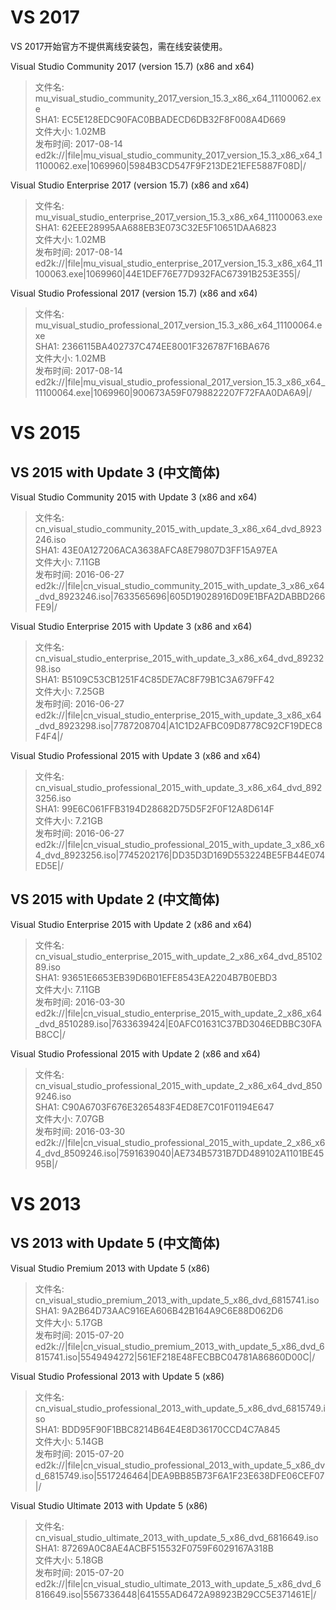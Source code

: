 # VS 2017
VS 2017开始官方不提供离线安装包，需在线安装使用。

Visual Studio Community 2017 (version 15.7) (x86 and x64)
> 文件名: mu_visual_studio_community_2017_version_15.3_x86_x64_11100062.exe  
SHA1: EC5E128EDC90FAC0BBADECD6DB32F8F008A4D669  
文件大小: 1.02MB  
发布时间:  2017-08-14  
ed2k://|file|mu_visual_studio_community_2017_version_15.3_x86_x64_11100062.exe|1069960|5984B3CD547F9F213DE21EFE5887F08D|/


Visual Studio Enterprise 2017 (version 15.7) (x86 and x64)
> 文件名: mu_visual_studio_enterprise_2017_version_15.3_x86_x64_11100063.exe  
SHA1: 62EEE28995AA688EB3E073C32E5F10651DAA6823  
文件大小: 1.02MB  
发布时间: 2017-08-14  
ed2k://|file|mu_visual_studio_enterprise_2017_version_15.3_x86_x64_11100063.exe|1069960|44E1DEF76E77D932FAC67391B253E355|/


Visual Studio Professional 2017 (version 15.7) (x86 and x64)
> 文件名: mu_visual_studio_professional_2017_version_15.3_x86_x64_11100064.exe  
SHA1: 2366115BA402737C474EE8001F326787F16BA676  
文件大小: 1.02MB  
发布时间: 2017-08-14  
ed2k://|file|mu_visual_studio_professional_2017_version_15.3_x86_x64_11100064.exe|1069960|900673A59F0798822207F72FAA0DA6A9|/


# VS 2015
## VS 2015 with Update 3 (中文简体)
Visual Studio Community 2015 with Update 3 (x86 and x64)

> 文件名: cn_visual_studio_community_2015_with_update_3_x86_x64_dvd_8923246.iso  
SHA1: 43E0A127206ACA3638AFCA8E79807D3FF15A97EA  
文件大小: 7.11GB  
发布时间: 2016-06-27  
ed2k://|file|cn_visual_studio_community_2015_with_update_3_x86_x64_dvd_8923246.iso|7633565696|605D19028916D09E1BFA2DABBD266FE9|/


Visual Studio Enterprise 2015 with Update 3 (x86 and x64) 

> 文件名: cn_visual_studio_enterprise_2015_with_update_3_x86_x64_dvd_8923298.iso  
SHA1: B5109C53CB1251F4C85DE7AC8F79B1C3A679FF42  
文件大小: 7.25GB  
发布时间: 2016-06-27  
ed2k://|file|cn_visual_studio_enterprise_2015_with_update_3_x86_x64_dvd_8923298.iso|7787208704|A1C1D2AFBC09D8778C92CF19DEC8F4F4|/


Visual Studio Professional 2015 with Update 3 (x86 and x64)

> 文件名: cn_visual_studio_professional_2015_with_update_3_x86_x64_dvd_8923256.iso  
SHA1: 99E6C061FFB3194D28682D75D5F2F0F12A8D614F  
文件大小: 7.21GB  
发布时间: 2016-06-27  
ed2k://|file|cn_visual_studio_professional_2015_with_update_3_x86_x64_dvd_8923256.iso|7745202176|DD35D3D169D553224BE5FB44E074ED5E|/

## VS 2015 with Update 2 (中文简体)
Visual Studio Enterprise 2015 with Update 2 (x86 and x64)

> 文件名: cn_visual_studio_enterprise_2015_with_update_2_x86_x64_dvd_8510289.iso  
SHA1: 93651E6653EB39D6B01EFE8543EA2204B7B0EBD3  
文件大小: 7.11GB  
发布时间: 2016-03-30  
ed2k://|file|cn_visual_studio_enterprise_2015_with_update_2_x86_x64_dvd_8510289.iso|7633639424|E0AFC01631C37BD3046EDBBC30FAB8CC|/


Visual Studio Professional 2015 with Update 2 (x86 and x64)

> 文件名: cn_visual_studio_professional_2015_with_update_2_x86_x64_dvd_8509246.iso  
SHA1: C90A6703F676E3265483F4ED8E7C01F01194E647  
文件大小: 7.07GB  
发布时间: 2016-03-30  
ed2k://|file|cn_visual_studio_professional_2015_with_update_2_x86_x64_dvd_8509246.iso|7591639040|AE734B5731B7DD489102A1101BE4595B|/


# VS 2013
## VS 2013 with Update 5 (中文简体)

Visual Studio Premium 2013 with Update 5 (x86)
> 文件名: cn_visual_studio_premium_2013_with_update_5_x86_dvd_6815741.iso  
SHA1: 9A2B64D73AAC916EA606B42B164A9C6E88D062D6  
文件大小: 5.17GB  
发布时间: 2015-07-20  
ed2k://|file|cn_visual_studio_premium_2013_with_update_5_x86_dvd_6815741.iso|5549494272|561EF218E48FECBBC04781A86860D00C|/


Visual Studio Professional 2013 with Update 5 (x86)
> 文件名: cn_visual_studio_professional_2013_with_update_5_x86_dvd_6815749.iso  
SHA1: BDD95F90F1BBC8214B64E4E8D36170CCD4C7A845  
文件大小: 5.14GB  
发布时间: 2015-07-20  
ed2k://|file|cn_visual_studio_professional_2013_with_update_5_x86_dvd_6815749.iso|5517246464|DEA9BB85B73F6A1F23E638DFE06CEF07|/


Visual Studio Ultimate 2013 with Update 5 (x86)
> 文件名: cn_visual_studio_ultimate_2013_with_update_5_x86_dvd_6816649.iso  
SHA1: 87269A0C8AE4ACBF515532F0759F6029167A318B  
文件大小: 5.18GB  
发布时间: 2015-07-20  
ed2k://|file|cn_visual_studio_ultimate_2013_with_update_5_x86_dvd_6816649.iso|5567336448|641555AD6472A98923B29CC5E371461E|/


